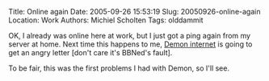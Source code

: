 Title: Online again
Date: 2005-09-26 15:53:19
Slug: 20050926-online-again
Location: Work
Authors: Michiel Scholten
Tags: olddammit

<p>OK, I already was online here at work, but I just got a ping again from my server at home. Next time this happens to me, <a href="http://www.demon.nl/">Demon internet</a> is going to get an angry letter [don't care it's BBNed's fault].</p>

<p>To be fair, this was the first problems I had with Demon, so I'll see.</p>